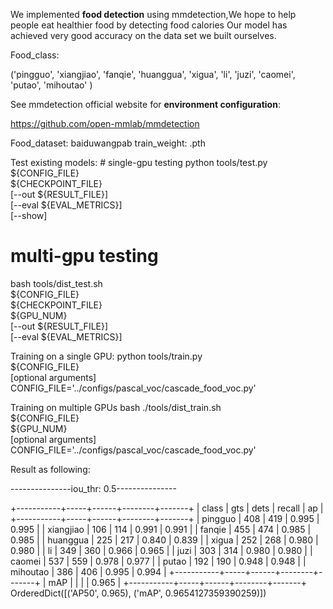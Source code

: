 We implemented **food detection** using mmdetection,We hope to help people eat healthier food by detecting food calories
Our model has achieved very good accuracy on the data set we built ourselves.

Food_class:

('pingguo', 'xiangjiao', 'fanqie', 'huanggua', 'xigua', 'li', 'juzi',
               'caomei', 'putao', 'mihoutao' )

See mmdetection official website for **environment configuration**: 
                
https://github.com/open-mmlab/mmdetection


Food_dataset:
        baiduwangpab
train_weight:
        .pth

Test existing models:
    # single-gpu testing
python tools/test.py \
    ${CONFIG_FILE} \
    ${CHECKPOINT_FILE} \
    [--out ${RESULT_FILE}] \
    [--eval ${EVAL_METRICS}] \
    [--show]

# multi-gpu testing
bash tools/dist_test.sh \
    ${CONFIG_FILE} \
    ${CHECKPOINT_FILE} \
    ${GPU_NUM} \
    [--out ${RESULT_FILE}] \
    [--eval ${EVAL_METRICS}]
 

Training on a single GPU:
python tools/train.py \
    ${CONFIG_FILE} \
    [optional arguments]
CONFIG_FILE='../configs/pascal_voc/cascade_food_voc.py'

Training on multiple GPUs
bash ./tools/dist_train.sh \
    ${CONFIG_FILE} \
    ${GPU_NUM} \
    [optional arguments]
CONFIG_FILE='../configs/pascal_voc/cascade_food_voc.py'



Result as following:

---------------iou_thr: 0.5---------------

+-----------+-----+------+--------+-------+
| class     | gts | dets | recall | ap    |
+-----------+-----+------+--------+-------+
| pingguo   | 408 | 419  | 0.995  | 0.995 |
| xiangjiao | 106 | 114  | 0.991  | 0.991 |
| fanqie    | 455 | 474  | 0.985  | 0.985 |
| huanggua  | 225 | 217  | 0.840  | 0.839 |
| xigua     | 252 | 268  | 0.980  | 0.980 |
| li        | 349 | 360  | 0.966  | 0.965 |
| juzi      | 303 | 314  | 0.980  | 0.980 |
| caomei    | 537 | 559  | 0.978  | 0.977 |
| putao     | 192 | 190  | 0.948  | 0.948 |
| mihoutao  | 386 | 406  | 0.995  | 0.994 |
+-----------+-----+------+--------+-------+
| mAP       |     |      |        | 0.965 |
+-----------+-----+------+--------+-------+
OrderedDict([('AP50', 0.965), ('mAP', 0.9654127359390259)])
